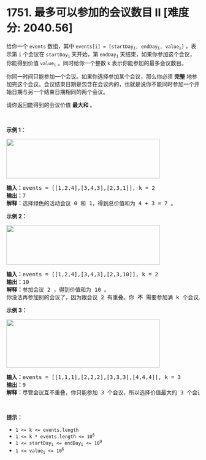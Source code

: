 # 1751. 最多可以参加的会议数目 II [难度分: 2040.56]

<p>给你一个 <code>events</code> 数组，其中 <code>events[i] = [startDay<sub>i</sub>, endDay<sub>i</sub>, value<sub>i</sub>]</code> ，表示第 <code>i</code> 个会议在 <code>startDay<sub>i</sub></code><sub> </sub>天开始，第 <code>endDay<sub>i</sub></code> 天结束，如果你参加这个会议，你能得到价值 <code>value<sub>i</sub></code> 。同时给你一个整数 <code>k</code> 表示你能参加的最多会议数目。</p>

<p>你同一时间只能参加一个会议。如果你选择参加某个会议，那么你必须 <strong>完整</strong> 地参加完这个会议。会议结束日期是包含在会议内的，也就是说你不能同时参加一个开始日期与另一个结束日期相同的两个会议。</p>

<p>请你返回能得到的会议价值 <strong>最大和</strong> 。</p>

<p> </p>

<p><strong>示例 1：</strong></p>

<p><img alt="" src="https://assets.leetcode-cn.com/aliyun-lc-upload/uploads/2021/02/06/screenshot-2021-01-11-at-60048-pm.png" style="width: 400px; height: 103px;" /></p>

<pre>
<b>输入：</b>events = [[1,2,4],[3,4,3],[2,3,1]], k = 2
<b>输出：</b>7
<strong>解释：</strong>选择绿色的活动会议 0 和 1，得到总价值和为 4 + 3 = 7 。</pre>

<p><strong>示例 2：</strong></p>

<p><img alt="" src="https://assets.leetcode-cn.com/aliyun-lc-upload/uploads/2021/02/06/screenshot-2021-01-11-at-60150-pm.png" style="width: 400px; height: 103px;" /></p>

<pre>
<b>输入：</b>events = [[1,2,4],[3,4,3],[2,3,10]], k = 2
<b>输出：</b>10
<b>解释：</b>参加会议 2 ，得到价值和为 10 。
你没法再参加别的会议了，因为跟会议 2 有重叠。你 <strong>不</strong> 需要参加满 k 个会议。</pre>

<p><strong>示例 3：</strong></p>

<p><strong><img alt="" src="https://assets.leetcode-cn.com/aliyun-lc-upload/uploads/2021/02/06/screenshot-2021-01-11-at-60703-pm.png" style="width: 400px; height: 126px;" /></strong></p>

<pre>
<b>输入：</b>events = [[1,1,1],[2,2,2],[3,3,3],[4,4,4]], k = 3
<b>输出：</b>9
<b>解释：</b>尽管会议互不重叠，你只能参加 3 个会议，所以选择价值最大的 3 个会议。</pre>

<p> </p>

<p><strong>提示：</strong></p>

<ul>
	<li><code>1 <= k <= events.length</code></li>
	<li><code>1 <= k * events.length <= 10<sup>6</sup></code></li>
	<li><code>1 <= startDay<sub>i</sub> <= endDay<sub>i</sub> <= 10<sup>9</sup></code></li>
	<li><code>1 <= value<sub>i</sub> <= 10<sup>6</sup></code></li>
</ul>
